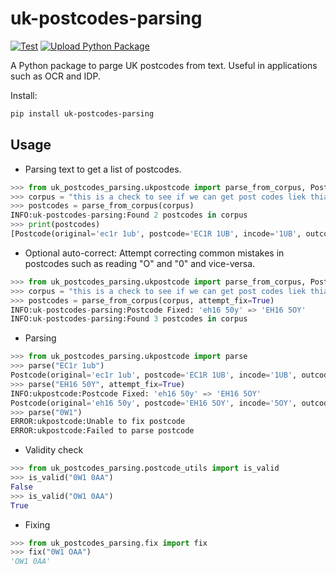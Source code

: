 # uk-postcodes-parsing

[![Test](https://github.com/anirudhgangwal/ukpostcodes/actions/workflows/test.yml/badge.svg)](https://github.com/anirudhgangwal/ukpostcodes/actions/workflows/test.yml) 
[![Upload Python Package](https://github.com/anirudhgangwal/ukpostcodes/actions/workflows/python-publish.yml/badge.svg)](https://github.com/anirudhgangwal/ukpostcodes/actions/workflows/python-publish.yml)

A Python package to parge UK postcodes from text. Useful in applications such as OCR and IDP.

Install:

```bash
pip install uk-postcodes-parsing
``` 

## Usage

- Parsing text to get a list of postcodes.

```python
>>> from uk_postcodes_parsing.ukpostcode import parse_from_corpus, Postcode
>>> corpus = "this is a check to see if we can get post codes liek thia ec1r 1ub , and that e3 4ss. But also eh16 50y and ei412"          
>>> postcodes = parse_from_corpus(corpus)
INFO:uk-postcodes-parsing:Found 2 postcodes in corpus
>>> print(postcodes)
[Postcode(original='ec1r 1ub', postcode='EC1R 1UB', incode='1UB', outcode='EC1R', area='EC', district='EC1', sub_district='EC1R', sector='EC1R 1', unit='UB'), Postcode(original='e34ss', postcode='E3 4SS', incode='4SS', outcode='E3', area='E', district='E3', sub_district=None, sector='E3 4', unit='SS')]
```

- Optional auto-correct: Attempt correcting common mistakes in postcodes such as reading "O" and "0" and vice-versa.

```python
>>> from uk_postcodes_parsing.ukpostcode import parse_from_corpus, Postcode
>>> corpus = "this is a check to see if we can get post codes liek thia ec1r 1ub , and that e3 4ss. But also eh16 50y and ei412"          
>>> postcodes = parse_from_corpus(corpus, attempt_fix=True)
INFO:uk-postcodes-parsing:Postcode Fixed: 'eh16 50y' => 'EH16 5OY'
INFO:uk-postcodes-parsing:Found 3 postcodes in corpus
```

- Parsing

```python
>>> from uk_postcodes_parsing.ukpostcode import parse
>>> parse("EC1r 1ub")
Postcode(original='ec1r 1ub', postcode='EC1R 1UB', incode='1UB', outcode='EC1R', area='EC', district='EC1', sub_district='EC1R', sector='EC1R 1', unit='UB')
>>> parse("EH16 50Y", attempt_fix=True)
INFO:ukpostcode:Postcode Fixed: 'eh16 50y' => 'EH16 5OY'
Postcode(original='eh16 50y', postcode='EH16 5OY', incode='5OY', outcode='EH16', area='EH', district='EH16', sub_district=None, sector='EH16 5', unit='OY')
>>> parse("0W1") 
ERROR:ukpostcode:Unable to fix postcode
ERROR:ukpostcode:Failed to parse postcode
```

- Validity check

```python
>>> from uk_postcodes_parsing.postcode_utils import is_valid
>>> is_valid("0W1 0AA")
False
>>> is_valid("OW1 0AA")
True
```

- Fixing

```python
>>> from uk_postcodes_parsing.fix import fix
>>> fix("0W1 OAA") 
'OW1 0AA'
```
